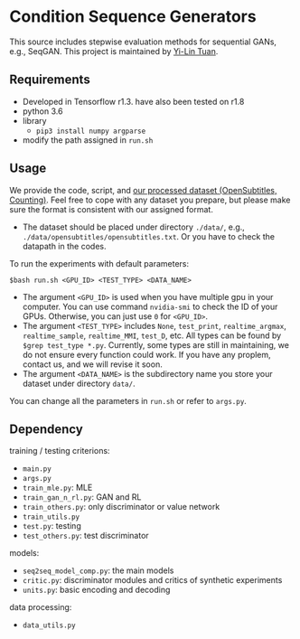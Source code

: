 # Condition Sequence Generators
This source includes stepwise evaluation methods for sequential GANs, e.g., SeqGAN.
This project is maintained by [Yi-Lin Tuan](https://github.com/Pascalson).


## Requirements
* Developed in Tensorflow r1.3. have also been tested on r1.8
* python 3.6
* library
    * `pip3 install numpy argparse`
* modify the path assigned in `run.sh`

## Usage
We provide the code, script, and [our processed dataset (OpenSubtitles, Counting)](https://github.com/Pascalson/chatbot-data). Feel free to cope with any dataset you prepare, but please make sure the format is consistent with our assigned format.
* The dataset should be placed under directory `./data/`, e.g., `./data/opensubtitles/opensubtitles.txt`. Or you have to check the datapath in the codes.

To run the experiments with default parameters:
```
$bash run.sh <GPU_ID> <TEST_TYPE> <DATA_NAME>
```
- The argument `<GPU_ID>` is used when you have multiple gpu in your computer. You can use command `nvidia-smi` to check the ID of your GPUs. Otherwise, you can just use `0` for `<GPU_ID>`.
- The argument `<TEST_TYPE>` includes `None`, `test_print`, `realtime_argmax`, `realtime_sample`, `realtime_MMI`, `test_D`, etc. All types can be found by `$grep test_type *.py`. Currently, some types are still in maintaining, we do not ensure every function could work. If you have any proplem, contact us, and we will revise it soon.
- The argument `<DATA_NAME>` is the subdirectory name you store your dataset under directory `data/`.

You can change all the parameters in `run.sh` or refer to `args.py`.

## Dependency
training / testing criterions:
* `main.py`
* `args.py`
* `train_mle.py`: MLE
* `train_gan_n_rl.py`: GAN and RL
* `train_others.py`: only discriminator or value network
* `train_utils.py`
* `test.py`: testing
* `test_others.py`: test discriminator

models:
* `seq2seq_model_comp.py`: the main models
* `critic.py`: discriminator modules and critics of synthetic experiments
* `units.py`: basic encoding and decoding

data processing:
* `data_utils.py`
